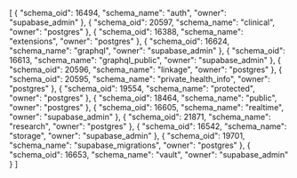 [
  {
    "schema_oid": 16494,
    "schema_name": "auth",
    "owner": "supabase_admin"
  },
  {
    "schema_oid": 20597,
    "schema_name": "clinical",
    "owner": "postgres"
  },
  {
    "schema_oid": 16388,
    "schema_name": "extensions",
    "owner": "postgres"
  },
  {
    "schema_oid": 16624,
    "schema_name": "graphql",
    "owner": "supabase_admin"
  },
  {
    "schema_oid": 16613,
    "schema_name": "graphql_public",
    "owner": "supabase_admin"
  },
  {
    "schema_oid": 20596,
    "schema_name": "linkage",
    "owner": "postgres"
  },
  {
    "schema_oid": 20595,
    "schema_name": "private_health_info",
    "owner": "postgres"
  },
  {
    "schema_oid": 19554,
    "schema_name": "protected",
    "owner": "postgres"
  },
  {
    "schema_oid": 18464,
    "schema_name": "public",
    "owner": "postgres"
  },
  {
    "schema_oid": 16605,
    "schema_name": "realtime",
    "owner": "supabase_admin"
  },
  {
    "schema_oid": 21871,
    "schema_name": "research",
    "owner": "postgres"
  },
  {
    "schema_oid": 16542,
    "schema_name": "storage",
    "owner": "supabase_admin"
  },
  {
    "schema_oid": 19701,
    "schema_name": "supabase_migrations",
    "owner": "postgres"
  },
  {
    "schema_oid": 16653,
    "schema_name": "vault",
    "owner": "supabase_admin"
  }
]
